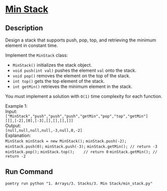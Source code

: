# [Min Stack](https://leetcode.com/problems/min-stack/)

## Description
Design a stack that supports push, pop, top, and retrieving the minimum element in constant time.

Implement the `MinStack` class:
* `MinStack()` initializes the stack object.
* `void push(int val)` pushes the element `val` onto the stack.
* `void pop()` removes the element on the top of the stack.
* `int top()` gets the top element of the stack.
* `int getMin()` retrieves the minimum element in the stack.

You must implement a solution with `O(1)` time complexity for each function.

Example 1:\
Input:\
`["MinStack","push","push","push","getMin","pop","top","getMin"]`\
`[[],[-2],[0],[-3],[],[],[],[]]`\
Output:\
`[null,null,null,null,-3,null,0,-2]`\
Explanation:\
`MinStack minStack = new MinStack();`
`minStack.push(-2);`
`minStack.push(0);`
`minStack.push(-3);`
`minStack.getMin(); // return -3`
`minStack.pop();`
`minStack.top();    // return 0`
`minStack.getMin(); // return -2`

## Run Command
`poetry run python "1. Arrays/3. Stacks/3. Min Stack/min_stack.py"`
